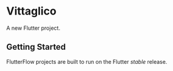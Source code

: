 # Vittaglico

A new Flutter project.

## Getting Started

FlutterFlow projects are built to run on the Flutter _stable_ release.
